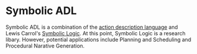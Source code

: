 # Symbolic ADL

Symbolic ADL is a combination of the [action description language](https://en.wikipedia.org/wiki/Action_description_language) and Lewis Carrol's [Symbolic Logic](https://www.gutenberg.org/files/28696/28696-h/28696-h.htm). At this point, Symbolic Logic is a research libary. However, potential applications include Planning and Scheduling and Procedural Narative Generation.


